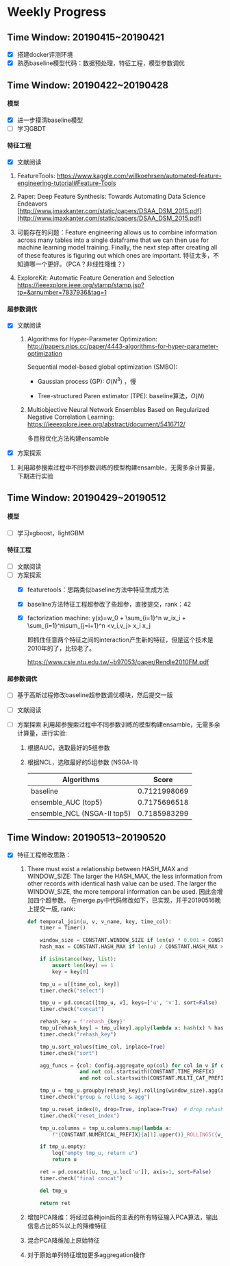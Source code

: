 # Weekly Progress

## Time Window: 20190415~20190421

- [x] 搭建docker评测环境
- [x] 熟悉baseline模型代码：数据预处理，特征工程，模型参数调优

## Time Window: 20190422~20190428

#### 模型

- [x] 进一步摸清baseline模型
- [ ] 学习GBDT

#### 特征工程

- [x] 文献阅读
1. FeatureTools: https://www.kaggle.com/willkoehrsen/automated-feature-engineering-tutorial#Feature-Tools
  
2. Paper: Deep Feature Synthesis: Towards Automating Data Science Endeavors [http://www.jmaxkanter.com/static/papers/DSAA_DSM_2015.pdf](http://www.jmaxkanter.com/static/papers/DSAA_DSM_2015.pdf)
  3. 可能存在的问题：Feature engineering allows us to combine information across many tables into a single dataframe that we can then use for machine learning model training. Finally, the next step after creating all of these features is figuring out which ones are important. 特征太多，不知道哪一个更好。（PCA？非线性降维？）

4. ExploreKit: Automatic Feature Generation and Selection
https://ieeexplore.ieee.org/stamp/stamp.jsp?tp=&arnumber=7837936&tag=1

#### 超参数调优

- [x] 文献阅读
  
  1. Algorithms for Hyper-Parameter Optimization: <http://papers.nips.cc/paper/4443-algorithms-for-hyper-parameter-optimization>
  
     Sequential model-based global optimization (SMBO):
  
     - Gaussian process (GP): $O(N^{3})$ ，慢

     - Tree-structured Paren estimator (TPE): baseline算法，$O(N)$
     
  2. Multiobjective Neural Network Ensembles Based on Regularized Negative Correlation Learning: <https://ieeexplore.ieee.org/abstract/document/5416712/>
  
     多目标优化方法构建ensamble
  
- [x]  方案探索

  1. 利用超参搜索过程中不同参数训练的模型构建ensamble，无需多余计算量，下期进行实验
  
  

## Time Window: 20190429~20190512

#### 模型

- [ ] 学习xgboost，lightGBM

#### 特征工程

- [ ] 文献阅读
- [ ] 方案探索
  - [x] featuretools：思路类似baseline方法中特征生成方法
  
  - [x] baseline方法特征工程超参改了些超参，直接提交，rank：42
  
  - [x] factorization machine:  y(x)=w_0 + \sum_{i=1}^n w_ix_i + \sum_{i=1}^n\sum_{j=i+1}^n <v_i,v_j> x_i x_j
  
    即抓住任意两个特征之间的interaction产生新的特征，但是这个技术是2010年的了，比较老了。
  
    https://www.csie.ntu.edu.tw/~b97053/paper/Rendle2010FM.pdf

#### 超参数调优

- [ ] 基于高斯过程修改baseline超参数调优模块，然后提交一版

- [ ] 文献阅读

- [ ] 方案探索
  利用超参搜索过程中不同参数训练的模型构建ensamble，无需多余计算量，进行实验:
  1. 根据AUC，选取最好的5组参数
  
  2. 根据NCL，选取最好的5组参数 (NSGA-II)
  
     | Algorithms                  | Score        |
     | --------------------------- | ------------ |
     | baseline                    | 0.7121998069 |
     | ensemble_AUC (top5)         | 0.7175696518 |
     | ensemble_NCL (NSGA-II top5) | 0.7185983299 |
  
     
  

## Time Window: 20190513~20190520

- [x] 特征工程修改思路：
   1. There must exist a relationship between HASH_MAX and WINDOW_SIZE:
      The larger the HASH_MAX, the less information from other records with identical hash value can be used.
      The larger the WINDOW_SIZE, the more temporal information can be used.
      因此会增加四个超参数。
      在merge.py中代码修改如下，已实现，并于20190516晚上提交一版, rank:
      
      ```python
      def temporal_join(u, v, v_name, key, time_col):
          timer = Timer()
      
          window_size = CONSTANT.WINDOW_SIZE if len(u) * 0.001 < CONSTANT.WINDOW_SIZE else int(len(u) * 0.001)
          hash_max = CONSTANT.HASH_MAX if len(u) / CONSTANT.HASH_MAX > 100.0 else int(len(u) / 100.0)
      
          if isinstance(key, list):
              assert len(key) == 1
              key = key[0]
      
          tmp_u = u[[time_col, key]]
          timer.check("select")
      
          tmp_u = pd.concat([tmp_u, v], keys=['u', 'v'], sort=False)
          timer.check("concat")
      
          rehash_key = f'rehash_{key}'
          tmp_u[rehash_key] = tmp_u[key].apply(lambda x: hash(x) % hash_max)
          timer.check("rehash_key")
      
          tmp_u.sort_values(time_col, inplace=True)
          timer.check("sort")
      
          agg_funcs = {col: Config.aggregate_op(col) for col in v if col != key
                       and not col.startswith(CONSTANT.TIME_PREFIX)
                       and not col.startswith(CONSTANT.MULTI_CAT_PREFIX)}
      
          tmp_u = tmp_u.groupby(rehash_key).rolling(window_size).agg(agg_funcs)
          timer.check("group & rolling & agg")
      
          tmp_u.reset_index(0, drop=True, inplace=True)  # drop rehash index
          timer.check("reset_index")
      
          tmp_u.columns = tmp_u.columns.map(lambda a:
              f"{CONSTANT.NUMERICAL_PREFIX}{a[1].upper()}_ROLLING5({v_name}.{a[0]})")
      
          if tmp_u.empty:
              log("empty tmp_u, return u")
              return u
      
          ret = pd.concat([u, tmp_u.loc['u']], axis=1, sort=False)
          timer.check("final concat")
      
          del tmp_u
      
          return ret
      ```
   2. 增加PCA降维：将经过各种join后的主表的所有特征输入PCA算法，输出信息占比85%以上的降维特征
   3. 混合PCA降维加上原始特征
   4. 对于原始单列特征增加更多aggregation操作
      


